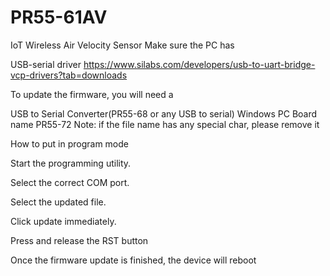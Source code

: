 # PR55-61AV
IoT Wireless Air Velocity Sensor 
Make sure the PC has

USB-serial driver https://www.silabs.com/developers/usb-to-uart-bridge-vcp-drivers?tab=downloads


To update the firmware, you will need a

USB to Serial Converter(PR55-68 or any USB to serial) Windows PC Board name PR55-72 Note: if the file name has any special char, please remove it

How to put in program mode

Start the programming utility.

Select the correct COM port.

Select the updated file.

Click update immediately.

Press and release the RST button

Once the firmware update is finished, the device will reboot

